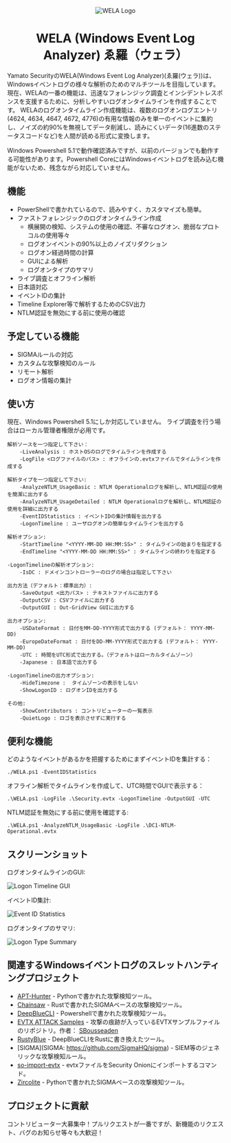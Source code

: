 <div align="center">
 <p>

  ![WELA Logo](WELA-Logo.png)
  <h1>
   WELA (Windows Event Log Analyzer) ゑ羅（ウェラ）
  </h1>
 </p>
</div>

Yamato SecurityのWELA(Windows Event Log Analyzer)(ゑ羅(ウェラ))は、Windowsイベントログの様々な解析のためのマルチツールを目指しています。
現在、WELAの一番の機能は、迅速なフォレンジック調査とインシデントレスポンスを支援するために、分析しやすいログオンタイムラインを作成することです。
WELAのログオンタイムライン作成機能は、複数のログオンログエントリ(4624, 4634, 4647, 4672, 4776)の有用な情報のみを単一のイベントに集約し、ノイズの約90%を無視してデータ削減し、読みにくいデータ(16進数のステータスコードなど)を人間が読める形式に変換します。

Windows Powershell 5.1で動作確認済みですが、以前のバージョンでも動作する可能性があります。Powershell CoreにはWindowsイベントログを読み込む機能がないため、残念ながら対応していません。

## 機能

 - PowerShellで書かれているので、読みやすく、カスタマイズも簡単。
 - ファストフォレンジックのログオンタイムライン作成
   - 横展開の検知、システムの使用の確認、不審なログオン、脆弱なプロトコルの使用等々
   - ログオンイベントの90%以上のノイズリダクション
   - ログオン経過時間の計算
   - GUIによる解析
   - ログオンタイプのサマリ
 - ライブ調査とオフライン解析
 - 日本語対応
 - イベントIDの集計
 - Timeline Explorer等で解析するためのCSV出力
 - NTLM認証を無効にする前に使用の確認

## 予定している機能

 - SIGMAルールの対応
 - カスタムな攻撃検知のルール
 - リモート解析
 - ログオン情報の集計

## 使い方

現在、Windows Powershell 5.1にしか対応していません。
ライブ調査を行う場合はローカル管理者権限が必用です。

    解析ソースを一つ指定して下さい：
        -LiveAnalysis : ホストOSのログでタイムラインを作成する
        -LogFile <ログファイルのパス> : オフラインの.evtxファイルでタイムラインを作成する

    解析タイプを一つ指定して下さい:
        -AnalyzeNTLM_UsageBasic : NTLM Operationalログを解析し、NTLM認証の使用を簡潔に出力する
        -AnalyzeNTLM_UsageDetailed : NTLM Operationalログを解析し、NTLM認証の使用を詳細に出力する
        -EventIDStatistics : イベントIDの集計情報を出力する
        -LogonTimeline : ユーザログオンの簡単なタイムラインを出力する

    解析オプション:
        -StartTimeline "<YYYY-MM-DD HH:MM:SS>" : タイムラインの始まりを指定する
        -EndTimeline "<YYYY-MM-DD HH:MM:SS>" : タイムラインの終わりを指定する

    -LogonTimelineの解析オプション:
        -IsDC : ドメインコントローラーのログの場合は指定して下さい

    出力方法（デフォルト：標準出力）:
        -SaveOutput <出力パス> : テキストファイルに出力する
        -OutputCSV : CSVファイルに出力する
        -OutputGUI : Out-GridView GUIに出力する

    出力オプション:
        -USDateFormat : 日付をMM-DD-YYYY形式で出力する (デフォルト： YYYY-MM-DD)
        -EuropeDateFormat : 日付をDD-MM-YYYY形式で出力する (デフォルト： YYYY-MM-DD)
        -UTC : 時間をUTC形式で出力する。（デフォルトはローカルタイムゾーン）
        -Japanese : 日本語で出力する

    -LogonTimelineの出力オプション:
        -HideTimezone :  タイムゾーンの表示をしない
        -ShowLogonID : ログオンIDを出力する

    その他:
        -ShowContributors : コントリビューターの一覧表示
        -QuietLogo : ロゴを表示させずに実行する

## 便利な機能

どのようなイベントがあるかを把握するためにまずイベントIDを集計する：

    ./WELA.ps1 -EventIDStatistics

オフライン解析でタイムラインを作成して、UTC時間でGUIで表示する：

    .\WELA.ps1 -LogFile .\Security.evtx -LogonTimeline -OutputGUI -UTC

NTLM認証を無効にする前に使用を確認する:

    .\WELA.ps1 -AnalyzeNTLM_UsageBasic -LogFile .\DC1-NTLM-Operational.evtx

## スクリーンショット

ログオンタイムラインのGUI:

![Logon Timeline GUI](/Screenshots/Screenshot-LogonTimelineGUI.png)

イベントID集計:

![Event ID Statistics](/Screenshots/Screenshot-EventIDStatistics.png)

ログオンタイプのサマリ:

![Logon Type Summary](/Screenshots/Screenshot-LogonTypeSummary.png)

## 関連するWindowsイベントログのスレットハンティングプロジェクト

- [APT-Hunter](https://github.com/ahmedkhlief/APT-Hunter) - Pythonで書かれた攻撃検知ツール。
- [Chainsaw](https://github.com/countercept/chainsaw) - Rustで書かれたSIGMAベースの攻撃検知ツール。
- [DeepBlueCLI](https://github.com/sans-blue-team/DeepBlueCLI) - Powershellで書かれた攻撃検知ツール。
- [EVTX ATTACK Samples](https://github.com/sbousseaden/EVTX-ATTACK-SAMPLES) - 攻撃の痕跡が入っているEVTXサンプルファイルのリポジトリ。作者： [SBousseaden](https://twitter.com/SBousseaden)
- [RustyBlue](https://github.com/Yamato-Security/RustyBlue) - DeepBlueCLIをRustに書き換えたツール。
- [SIGMA](SIGMA: https://github.com/SigmaHQ/sigma) - SIEM等のジェネリックな攻撃検知ルール。
- [so-import-evtx](https://docs.securityonion.net/en/2.3/so-import-evtx.html) - evtxファイルをSecurity Onionにインポートするコマンド。
- [Zircolite](https://github.com/wagga40/Zircolite) - Pythonで書かれたSIGMAベースの攻撃検知ツール。


## プロジェクトに貢献

コントリビューター大募集中！プルリクエストが一番ですが、新機能のリクエスト、バグのお知らせ等々も大歓迎！